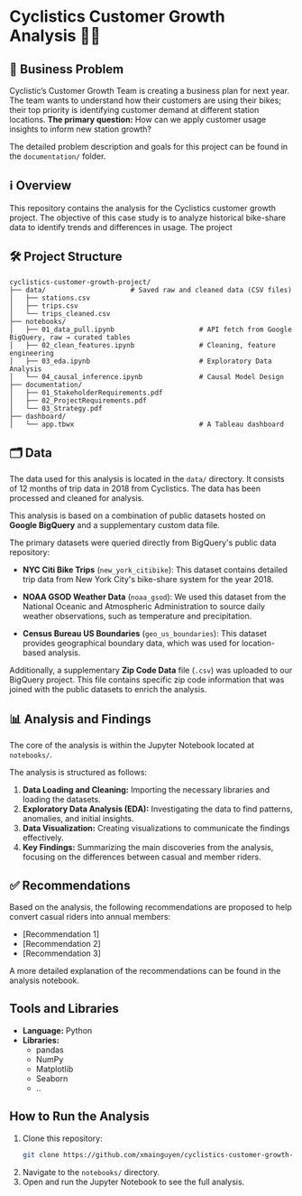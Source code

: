 # Cyclistics Customer Growth Analysis 🚴‍♀️

## 🎯 Business Problem

Cyclistic’s Customer Growth Team is creating a business plan for next year. The team wants to understand how their customers are using their bikes; their top priority is identifying customer demand at different station locations. **The primary question:** How can we apply customer usage insights to inform new station growth?

The detailed problem description and goals for this project can be found in the `documentation/` folder. 

## ℹ️ Overview

This repository contains the analysis for the Cyclistics customer growth project. The objective of this case study is to analyze historical bike-share data to identify trends and differences in usage. The project 

## 🛠️ Project Structure
```
cyclistics-customer-growth-project/
├── data/                     # Saved raw and cleaned data (CSV files)
│   ├── stations.csv
│   ├── trips.csv
│   └── trips_cleaned.csv
├── notebooks/
│   ├── 01_data_pull.ipynb                     # API fetch from Google BigQuery, raw → curated tables
│   ├── 02_clean_features.ipynb                # Cleaning, feature engineering
│   ├── 03_eda.ipynb                           # Exploratory Data Analysis
│   └── 04_causal_inference.ipynb              # Causal Model Design
├── documentation/
│   ├── 01_StakeholderRequirements.pdf         
│   ├── 02_ProjectRequirements.pdf             
│   └── 03_Strategy.pdf                        
├── dashboard/
│   └── app.tbwx                               # A Tableau dashboard
```

## 🗂️ Data

The data used for this analysis is located in the `data/` directory. It consists of 12 months of trip data in 2018 from Cyclistics. The data has been processed and cleaned for analysis.

This analysis is based on a combination of public datasets hosted on **Google BigQuery** and a supplementary custom data file.

The primary datasets were queried directly from BigQuery's public data repository:

* **NYC Citi Bike Trips** (`new_york_citibike`): This dataset contains detailed trip data from New York City's bike-share system for the year 2018.

* **NOAA GSOD Weather Data** (`noaa_gsod`): We used this dataset from the National Oceanic and Atmospheric Administration to source daily weather observations, such as temperature and precipitation.

* **Census Bureau US Boundaries** (`geo_us_boundaries`): This dataset provides geographical boundary data, which was used for location-based analysis.

Additionally, a supplementary **Zip Code Data** file (`.csv`) was uploaded to our BigQuery project. This file contains specific zip code information that was joined with the public datasets to enrich the analysis.

## 📊 Analysis and Findings

The core of the analysis is within the Jupyter Notebook located at `notebooks/`.

The analysis is structured as follows:

1.  **Data Loading and Cleaning:** Importing the necessary libraries and loading the datasets.
2.  **Exploratory Data Analysis (EDA):** Investigating the data to find patterns, anomalies, and initial insights.
3.  **Data Visualization:** Creating visualizations to communicate the findings effectively.
4.  **Key Findings:** Summarizing the main discoveries from the analysis, focusing on the differences between casual and member riders.

## ✅ Recommendations

Based on the analysis, the following recommendations are proposed to help convert casual riders into annual members:

  * [Recommendation 1]
  * [Recommendation 2]
  * [Recommendation 3]

A more detailed explanation of the recommendations can be found in the analysis notebook.

## Tools and Libraries

  * **Language:** Python
  * **Libraries:**
      * pandas
      * NumPy
      * Matplotlib
      * Seaborn
      * ..

## How to Run the Analysis

1.  Clone this repository:
    ```bash
    git clone https://github.com/xmainguyen/cyclistics-customer-growth-project.git
    ```
2.  Navigate to the `notebooks/` directory.
3.  Open and run the Jupyter Notebook to see the full analysis.
